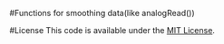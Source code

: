 #Functions for smoothing data(like analogRead())

#License
This code is available under the [MIT License](http://opensource.org/licenses/mit-license.php).
